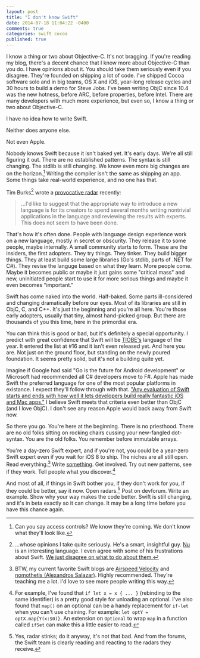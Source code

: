 ```yaml
---
layout: post
title: "I don't know Swift"
date: 2014-07-18 11:04:22 -0400
comments: true
categories: swift cocoa
published: true
---
```


I know a thing or two about Objective-C. It's not bragging. If you're reading my
blog, there's a decent chance that I know more about Objective-C than you do. I
have opinions about it. You should take them seriously even if you disagree.
They're founded on shipping a lot of code. I've shipped Cocoa software solo and
in big teams, OS X and iOS, year-long release cycles and 30 hours to build a
demo for Steve Jobs. I've been writing ObjC since 10.4 was the new hotness,
before ARC, before properties, before Intel. There are many developers with much
more experience, but even so, I know a thing or two about Objective-C.

I have no idea how to write Swift.

Neither does anyone else.

Not even Apple.
<!-- more -->

Nobody knows Swift because it isn't baked yet. It's early days. We're all still
figuring it out. There are no established patterns. The syntax is still
changing. The stdlib is still changing. We know even more big changes are on the
horizon.[^access] Writing the compiler isn't the same as shipping an app. Some
things take real-world experience, and no one has that.

[^access]: Can you say access controls? We know they're coming. We don't know what they'll look like.

Tim Burks[^tim] wrote a [provocative radar](http://www.openradar.me/17628154)
recently:

[^tim]: ...whose opinions I take quite seriously. He's a smart, insightful guy. [Nu](http://programming.nu) is an interesting language. I even agree with some of his frustrations about Swift. [We just disagree on what to do about them.](https://twitter.com/cocoaphony/status/487331425369063424)

>...I'd like to suggest that the appropriate way to introduce a new language is
for its creators to spend several months writing nontrivial applications in the
language and reviewing the results with experts. This does not seem to have been
done.

That's how it's often done. People with language design experience work on a new
language, mostly in secret or obscurity. They release it to some people, maybe
internally. A small community starts to form. These are the insiders, the first
adopters. They try things. They tinker. They build bigger things. They at least
build some large libraries (Go's stdlib, parts of .NET for C#). They revise the
languge based on what they learn. More people come. Maybe it becomes public or
maybe it just gains some "critical mass" and new, uninitiated people start to
use it for more serious things and maybe it even becomes "important."

Swift has come naked into the world. Half-baked. Some parts ill-considered and
changing dramatically before our eyes. Most of its libraries are still in ObjC,
C, and C++. It's just the beginning and you're all here. You're those early
adopters, usually that tiny, almost hand-picked group. But there are thousands
of you this time, here in the primordial era.

You can think this is good or bad, but it's definitely a special opportunity. I
predict with great confidence that Swift will be
[TIOBE's](http://www.tiobe.com/index.php/content/paperinfo/tpci/index.html)
language of the year. It entered the list at #16 and it isn't even released yet.
And here you are. Not just on the ground floor, but standing on the newly poured
foundation. It seems pretty solid, but it's not a building quite yet.

Imagine if Google had said "Go is the future for Android development" or
Microsoft had recommended all C# developers move to F#. Apple has made Swift the
preferred language for one of the most popular platforms in existance. I expect
they'll follow through with that.
["Any evaluation of Swift starts and ends with how well it lets developers build really fantastic iOS and Mac apps."](http://robnapier.net/week-of-swift/)
I believe Swift meets that criteria even better than ObjC (and I love ObjC). I
don't see any reason Apple would back away from Swift now.

So there you go. You're here at the beginning. There is no priesthood. There are
no old folks sitting on rocking chairs cussing your new-fangled dot-syntax. You
are the old folks. You remember before immutable arrays.

You're a day-zero Swift expert, and if you're not, you could be a year-zero
Swift expert even if you wait for iOS 8 to ship. The niches are all still open.
Read everything.[^mylist] Write [something](https://github.com/maxpow4h/swiftz).
Get involved. Try out new patterns, see if they work. Tell people what you 
discover.[^let]

[^mylist]: BTW, my current favorite Swift blogs are [Airspeed Velocity](http://airspeedvelocity.net) and [nomothetis (Alexandros Salazar)](http://nomothetis.svbtle.com). Highly recommended. They're teaching me a lot. I'd love to see more people writing this way.

[^let]: For example, I've found that `if let x = x { ... }` (rebinding to the same identifier) is a pretty good style for unloading an optional. I've also found that `map()` on an optional can be a handy replacement for `if-let` when you can't use chaining. For example: `let optY = optX.map{Y(x:$0)}`. An extension on `Optional` to wrap `map` in a function called `ifSet` can make this a little easier to read.

And most of all, if things in Swift bother you, if they don't work for you, if
they could be better, say it now. Open radars.[^radar] Post on devforum. Write
an example. Show why your way makes the code better. Swift is still changing,
and it's in beta exactly so it can change. It may be a long time before you
have this chance again.

[^radar]: Yes, radar stinks; do it anyway, it's not that bad. And from the forums, the Swift team is clearly reading and reacting to the radars they receive.